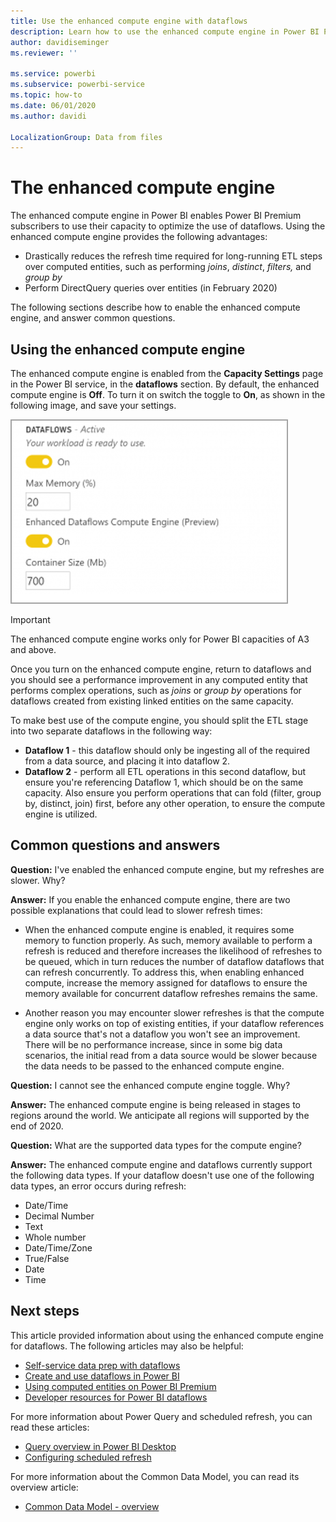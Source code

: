 ```yaml
---
title: Use the enhanced compute engine with dataflows
description: Learn how to use the enhanced compute engine in Power BI Premium with dataflows
author: davidiseminger
ms.reviewer: ''

ms.service: powerbi
ms.subservice: powerbi-service
ms.topic: how-to
ms.date: 06/01/2020
ms.author: davidi

LocalizationGroup: Data from files
---
```

# The enhanced compute engine

The enhanced compute engine in Power BI enables Power BI Premium subscribers to use their capacity to optimize the use of dataflows. Using the enhanced compute engine provides the following advantages:

* Drastically reduces the refresh time required for long-running ETL steps over computed entities, such as performing *joins*, *distinct*, *filters,* and *group by*
* Perform DirectQuery queries over entities (in February 2020)

The following sections describe how to enable the enhanced compute engine, and answer common questions.


## Using the enhanced compute engine

The enhanced compute engine is enabled from the **Capacity Settings** page in the Power BI service, in the **dataflows** section. By default, the enhanced compute engine is **Off**. To turn it on switch the toggle to **On**, as shown in the following image, and save your settings. 

![Turn on the enhanced compute engine](media/service-dataflows-enhanced-compute-engine/enhanced-compute-engine-01.png)

> [!IMPORTANT]
> The enhanced compute engine works only for Power BI capacities of A3 and above.

Once you turn on the enhanced compute engine, return to dataflows and you should see a performance improvement in any computed entity that performs complex operations, such as *joins* or *group by* operations for dataflows created from existing linked entities on the same capacity. 

To make best use of the compute engine, you should split the ETL stage into two separate dataflows in the following way:

* **Dataflow 1** - this dataflow should only be ingesting all of the required from a data source, and placing it into dataflow 2.
* **Dataflow 2** - perform all ETL operations in this second dataflow, but ensure you're referencing Dataflow 1, which should be on the same capacity. Also ensure you perform operations that can fold (filter, group by, distinct, join) first, before any other operation, to ensure the compute engine is utilized.

## Common questions and answers

**Question:** I've enabled the enhanced compute engine, but my refreshes are slower. Why?

**Answer:** If you enable the enhanced compute engine, there are two possible explanations that could lead to slower refresh times:

 - When the enhanced compute engine is enabled, it requires some memory to function properly. As such, memory available to perform a refresh is reduced and therefore increases the likelihood of refreshes to be queued, which in turn reduces the number of dataflow dataflows that can refresh concurrently. To address this, when enabling enhanced compute, increase the memory assigned for dataflows to ensure the memory available for concurrent dataflow refreshes remains the same.

 - Another reason you may encounter slower refreshes is that the compute engine only works on top of existing entities, if your dataflow references a data source that's not a dataflow you won't see an improvement. There will be no performance increase, since in some big data scenarios, the initial read from a data source would be slower because the data needs to be passed to the enhanced compute engine.  

**Question:** I cannot see the enhanced compute engine toggle. Why?

**Answer:** The enhanced compute engine is being released in stages to regions around the world. We anticipate all regions will supported by the end of 2020.

**Question:** What are the supported data types for the compute engine?

**Answer:** The enhanced compute engine and dataflows currently support the following data types. If your dataflow doesn't use one of the following data types, an error occurs during refresh:

* Date/Time
* Decimal Number
* Text
* Whole number
* Date/Time/Zone
* True/False
* Date
* Time

## Next steps

This article provided information about using the enhanced compute engine for dataflows. The following articles may also be helpful:

* [Self-service data prep with dataflows](service-dataflows-overview.md)
* [Create and use dataflows in Power BI](service-dataflows-create-use.md)
* [Using computed entities on Power BI Premium](service-dataflows-computed-entities-premium.md)
* [Developer resources for Power BI dataflows](service-dataflows-developer-resources.md)

For more information about Power Query and scheduled refresh, you can read these articles:
* [Query overview in Power BI Desktop](desktop-query-overview.md)
* [Configuring scheduled refresh](../connect-data/refresh-scheduled-refresh.md)

For more information about the Common Data Model, you can read its overview article:
* [Common Data Model - overview ](https://docs.microsoft.com/powerapps/common-data-model/overview)
